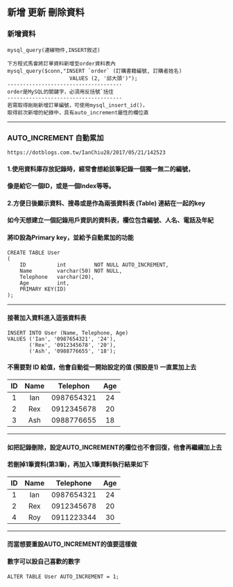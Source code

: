 ## 新增 更新 刪除資料

### 新增資料
```
mysql_query(連線物件,INSERT敘述)

下方程式馬會將訂單資料新增至order資料表內
mysql_query($conn,"INSERT `order` (訂購書籍編號, 訂購者姓名)
					VALUES (2, '邱大頭')");
-------------------------------------
order是MySQL的關鍵字，必須用反括號`括住
-------------------------------------
若需取得剛剛新增訂單編號，可使用mysql_insert_id()，
取得前次新增的紀錄中，具有auto_increment屬性的欄位直
```
***
### AUTO_INCREMENT 自動累加
```
https://dotblogs.com.tw/IanChiu28/2017/05/21/142523
```
#### 1.使用資料庫存放記錄時，經常會想給該筆記錄一個獨一無二的編號，
####   像是給它一個ID，或是一個Index等等。

#### 2.方便日後顯示資料、搜尋或是作為兩張資料表 (Table) 連結在一起的key

#### 如今天想建立一個記錄用戶資訊的資料表，欄位包含編號、人名、電話及年紀
#### 將ID設為Primary key，並給予自動累加的功能
```
CREATE TABLE User 
(
    ID          int         NOT NULL AUTO_INCREMENT,
    Name        varchar(50) NOT NULL,
    Telephone   varchar(20),
    Age         int,
    PRIMARY KEY(ID)
);
```
***
#### 接著加入資料進入這張資料表
```
INSERT INTO User (Name, Telephone, Age)
VALUES ('Ian', '0987654321', '24'), 
       ('Rex', '0912345678', '20'), 
       ('Ash', '0988776655', '18');
```

#### 不需要對 ID 給值，他會自動從一開始設定的值 (預設是1) 一直累加上去

|ID	|Name	| Telephon	|Age|
|:-:|:-----:|:---------:|:-:|
|1	|Ian		|0987654321	| 24|
|2	|Rex		|0912345678	| 20|
|3	|Ash		|0988776655	| 18|
***
#### 如把記錄刪除，設定AUTO_INCREMENT的欄位也不會回復，他會再繼續加上去
#### 若刪掉1筆資料(第3筆)，再加入1筆資料執行結果如下

|ID	|Name	|Telephone	|Age|
|:-:|:-----:|:---------:|:-:|
|1	|Ian		|0987654321	| 24|
|2	|Rex		|0912345678	| 20|
|4	|Roy		|0911223344	| 30|
***
#### 而當想要重設AUTO_INCREMENT的值要這樣做
#### 數字可以設自己喜歡的數字
```
ALTER TABLE User AUTO_INCREMENT = 1;
```
